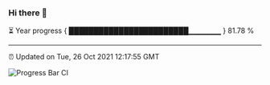 ### Hi there 👋

⏳ Year progress { ████████████████████████▁▁▁▁▁▁ } 81.78 %

---

⏰ Updated on Tue, 26 Oct 2021 12:17:55 GMT

![Progress Bar CI](https://github.com/liununu/liununu/workflows/Progress%20Bar%20CI/badge.svg)
